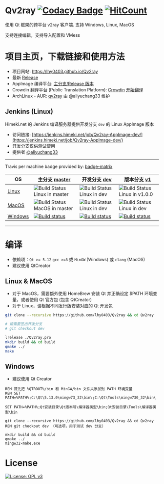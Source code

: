 # Qv2ray [![Codacy Badge](https://api.codacy.com/project/badge/Grade/a034dd186c36408c92ffb04449fb6996)](https://app.codacy.com/app/lhy0403/Qv2ray?utm_source=github.com&utm_medium=referral&utm_content=lhy0403/Qv2ray&utm_campaign=Badge_Grade_Dashboard) [![HitCount](http://hits.dwyl.io/lhy0403/Qv2ray.svg)](http://hits.dwyl.io/lhy0403/Qv2ray) 

使用 Qt 框架的跨平台 v2ray 客户端. 支持 Windows, Linux, MacOS

支持连接编辑，支持导入配置和 VMess

# 项目主页，下载链接和使用方法
 - 项目网站: https://lhy0403.github.io/Qv2ray
 - 最新 [Release](https://github.com/lhy0403/Qv2ray/releases/latest) 
 - AppImage 编译平台:  [主分支/Release 版本](https://jenkins.himeki.net/job/Qv2ray-AppImage-master/)
 - Crowdin 翻译平台 (Public Translation Platform): [Crowdin](https://crowdin.com/project/qv2ray) [开始翻译](https://crwd.in/qv2ray)
 - ArchLinux - AUR: [qv2ray](https://aur.archlinux.org/packages/qv2ray/) 由 @aliyuchang33 维护

## Jenkins (Linux)
Himeki.net 的 Jenkins 编译服务器提供开发分支 `dev` 的 Linux AppImage 版本
 - 访问链接: [https://jenkins.himeki.net/job/Qv2ray-AppImage-dev/](https://jenkins.himeki.net/job/Qv2ray-AppImage-dev/)
 - 开发分支仅供测试使用
 - 提供者 [@aliyuchang33](https://github.com/aliyuchang33)
 
-------------------------

Travis per machine badge provided by: [badge-matrix](https://github.com/exogen/badge-matrix)

| OS      | 主分支 [master](https://github.com/lhy0403/Qv2ray/tree/master) | 开发分支 [dev](https://github.com/lhy0403/Qv2ray/tree/dev)   | 版本分支 [v1](https://github.com/lhy0403/Qv2ray/tree/version-v1) |
| ------- | ------------------------------------------------------------ | ------------------------------------------------------------ | ------------------------------------------------------------ |
| [Linux](https://travis-ci.com/lhy0403/Qv2ray)   | ![Build Status Linux in master](http://badges.herokuapp.com/travis.com/lhy0403/Qv2ray?style=flat-square&env=BADGE=linux&label=Linux-master&branch=master) | ![Build Status Linux in dev](http://badges.herokuapp.com/travis.com/lhy0403/Qv2ray?style=flat-square&env=BADGE=linux&label=Linux-dev&branch=dev) | ![Build Status Linux in v1.0.0](http://badges.herokuapp.com/travis.com/lhy0403/Qv2ray?style=flat-square&env=BADGE=linux&label=Linux-v1&branch=version-v1) |
| [MacOS](https://travis-ci.com/lhy0403/Qv2ray)   | ![Build Status MacOS in master](http://badges.herokuapp.com/travis.com/lhy0403/Qv2ray?style=flat-square&env=BADGE=osx&label=MacOS-master&branch=master) | ![Build Status Linux in dev](http://badges.herokuapp.com/travis.com/lhy0403/Qv2ray?style=flat-square&env=BADGE=osx&label=MacOS-dev&branch=dev) | ![Build Status Linux in dev](http://badges.herokuapp.com/travis.com/lhy0403/Qv2ray?style=flat-square&env=BADGE=osx&label=MacOS-v1&branch=version-v1) |
| [Windows](https://ci.appveyor.com/project/lhy0403/qv2ray) | [![Build status](https://ci.appveyor.com/api/projects/status/i1l524ws0hiitpm4/branch/master?svg=true)](https://ci.appveyor.com/project/lhy0403/qv2ray/branch/master) | [![Build status](https://ci.appveyor.com/api/projects/status/i1l524ws0hiitpm4/branch/dev?svg=true)](https://ci.appveyor.com/project/lhy0403/qv2ray/branch/dev) | [![Build status](https://ci.appveyor.com/api/projects/status/i1l524ws0hiitpm4/branch/version-v1?svg=true)](https://ci.appveyor.com/project/lhy0403/qv2ray/branch/version-v1) |

----------------

# 编译
 - 依赖项：`Qt >= 5.12` `gcc >=8` 或 `MinGW` (Windows) 或 `clang` (MacOS)
 - 建议使用 QtCreator

## Linux & MacOS

- 对于 MacOS，需要额外使用 HomeBrew 安装 Qt 并正确设定 $PATH 环境变量，或者使用 Qt 官方包 (包含 QtCreator)
- 对于 Linux，请根据不同发行版安装对应的 Qt 开发包 

```bash
git clone --recursive https://github.com/lhy0403/Qv2ray && cd Qv2ray

# 按需要签出开发分支
# git checkout dev

lrelease ./Qv2ray.pro
mkdir build && cd build
qmake ../
make
```

## Windows

- 建议使用 Qt Creator

```batch
REM 首先把 %QTROOT%/bin 和 MinGW/bin 文件夹添加到 PATH 环境变量
REM SET PATH=%PATH%;C:\Qt\5.13.0\mingw73_32\bin\;C:\Qt\Tools\mingw730_32\bin\

SET PATH=%PATH%;Qt安装目录\Qt版本号\编译器类型\bin;Qt安装目录\Tools\编译器类型\bin

git clone --recursive https://github.com/lhy0403/Qv2ray && cd Qv2ray
REM git checkout dev （可选项，用于测试 dev 分支）

mkdir build && cd build
qmake ../
mingw32-make.exe
```

# License

[![License: GPL v3](https://img.shields.io/badge/License-GPL%20v3-blue.svg)](https://www.gnu.org/licenses/gpl-3.0)
